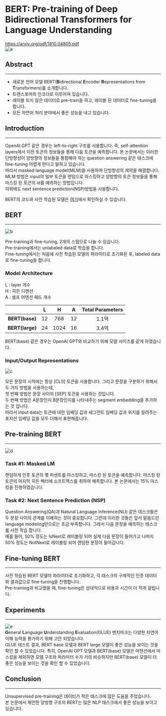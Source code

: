 # BERT: Pre-training of Deep Bidirectional Transformers for Language Understanding
https://arxiv.org/pdf/1810.04805.pdf  
![a](https://user-images.githubusercontent.com/54731898/109606223-b0078f00-7b69-11eb-8fea-a0562c4ab7c4.jpg)  


## Abstract
---
- 새로운 언어 모델 BERT(**B**idirectional **E**ncoder **R**epresentations from **T**ransformers)를 소개합니다.
- 트랜스포머의 인코더로 이루어져 있습니다.
- 레이블 되지 않은 데이터로 pre-train을 하고, 레이블 된 데이터로 fine-tuning을 합니다.
- 모든 자연어 처리 분야에서 좋은 성능을 내고 있습니다.  

## Introduction
---
OpenAI GPT 같은 경우는 left-to-right 구조를 사용합니다. 즉, self-attention layers에서 이전 토큰의 정보들을 통해 다음 토큰을 예측합니다. 본 논문에서는 이러한 단방향성이 양방향의 정보들을 통합해야 하는 question answering 같은 태스크에 fine-tuning 어렵게 한다고 말하고 있습니다.  
따라서 masked language model(MLM)을 사용하여 단방향성의 제약을 해결합니다.  
MLM 방법은 input의 일부 토큰을 랜덤으로 마스킹하고 양방향의 토큰 정보들을 통해 마스킹 된 토큰의 id를 예측하는 방법입니다.  
이외에도 next sentence prediction(NSP)방법을 사용합니다.  

BERT의 코드와 사전 학습된 모델은 [여기](https://github.com/google-research/bert)에서 확인하실 수 있습니다.  

## BERT
---
![b](https://user-images.githubusercontent.com/54731898/109619922-a89db100-7b7c-11eb-96f2-b722bfd3d580.PNG)  

Pre-training과 fine-tuning, 2개의 스텝으로 나눌 수 있습니다.  
Pre-training에서는 unlabeled data로 학습을 합니다.  
Fine-tuning에서는 처음에 사전 학습된 모델의 파라미터로 초기화된 후, labeled data로 fine-tuning을 합니다.  

### Model Architecture  
L : layer 개수  
H : 히든 디멘션  
A : 셀프 어텐션 헤드 개수  

||L|H|A|Total Parameters|
|:---:|:---:|:---:|:---:|:---:|
|**BERT(base)**|12|768|12|1.1억|
|**BERT(large)**|24|1024|16|3.4억|  

BERT(base) 같은 경우는 OpenAI GPT와 비교하기 위해 모델 사이즈를 같게 하였습니다.      

### Input/Output Representations  
![c](https://user-images.githubusercontent.com/54731898/109622145-22369e80-7b7f-11eb-8285-12539cbdb732.PNG)  
 
모든 문장의 시작에는 항상 [CLS] 토큰을 사용합니다. 그리고 문장을 구분하기 위해서 두 가지 방법을 사용하는데,  
첫 번째 방법은 문장 사이의 [SEP] 토큰을 사용하는 것입니다.  
두 번째 방법은 A문장인지 B문장인지를 나타내주는 segment embedding을 추가하는 것 입니다.  
따라서 input data는 토큰에 대한 임베딩 값과 세그먼트 임베딩 값과 위치를 알려주는 포지션 임베딩 값을 모두 더해서 표현해줍니다.    



## Pre-training BERT
---
![d](https://user-images.githubusercontent.com/54731898/109630846-b9542400-7b88-11eb-8d63-63eda6384e0e.PNG)  

### Task #1: Masked LM
랜덤하게 인풋 토큰의 몇 퍼센트를 마스킹하고, 마스킹 된 토큰을 예측합니다. 마스킹 된 토큰의 마지막 히든 벡터에 소프트맥스를 취하여 예측합니다. 본 논문에서는 15% 마스킹을 진행하였습니다.  


### Task #2: Next Sentence Prediction (NSP)
Question Answering(QA)과 Natural Language Inference(NLI) 같은 태스크들은 두 문장 사이의 관계를 이해하는 것이 중요합니다. 그런데 이러한 것들은 앞서 말씀드린 language modeling만으로는 조금 부족합니다. 그래서 다음 문장을 예측하는 태스크를 사전 학습 합니다.  
예를 들어, 50% 정도는 IsNext로 레이블링 되어 실제 다음 문장이 들어가고 나머지 50% 정도는 NotNext로 레이블링 되어 랜덤한 문장이 들어갑니다.  



## Fine-tuning BERT
---
사전 학습된 BERT 모델의 파라미터로 초기화하고, 각 태스크의 구체적인 인풋 데이터와 결과값으로 fine-tuning을 진행합니다.  
Pre-training과 비교했을 때, fine-tuning은 상대적으로 비용과 시간이 더 적게 걸립니다.  


## Experiments
---
![e](https://user-images.githubusercontent.com/54731898/109631476-54e59480-7b89-11eb-8a17-7b4d0b7cebca.PNG)  
**G**eneral **L**anguage **U**nderstanding **E**valuation(GLUE) 벤치마크는 다양한 자연어 이해 능력을 평가하기 위해 고안 되었습니다.  
GLUE 테스트 결과, BERT base 모델과 BERT large 모델이 좋은 성능을 보이는 것을 확인 할 수 있었습니다.
특히, OpenAI GPT 모델과 BERT(base) 모델은 어텐션에서 마스킹을 제외하면 모델 구조와 파라미터 수가 거의 비슷하지만 BERT(base) 모델이 더 좋은 성능을 보이는 것을 확인 할 수 있었습니다.    

## Conclusion
---
Unsupervised pre-training은 데이터가 적은 태스크에 많은 도움을 주었습니다.  
본 논문에서 제안한 양방향 구조의 BERT는 많은 NLP 태스크에서 좋은 성능을 보이고 있습니다.  


